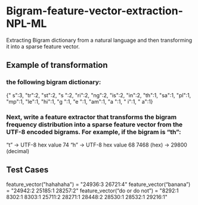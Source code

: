 # Bigram-feature-vector-extraction-NPL-ML
Extracting Bigram dictionary from a natural language and then transforming it into a sparse feature vector.

## Example of transformation
### the following bigram dictionary:
{" s":3, "tr":2, "st":2, "s ":2, "ri":2, "ng":2, "is":2, "in":2, "th":1, "sa":1, "pl":1, "mp":1, "le":1, "hi":1, "g ":1, "e ":1, "am":1, "a ":1, " i":1, " a":1}

### Next, write a feature extractor that transforms the bigram frequency distribution into a sparse feature vector from the UTF-8 encoded bigrams. For example, if the bigram is “th”:

“t” -> UTF-8 hex value 74
“h” -> UTF-8 hex value 68
7468 (hex) -> 29800 (decimal)

## Test Cases

feature_vector("hahahaha") = "24936:3 26721:4"
feature_vector(“banana”) = "24942:2 25185:1 28257:2"
feature_vector(“do or do not”) = "8292:1 8302:1 8303:1 25711:2 28271:1 28448:2 28530:1 28532:1 29216:1"





